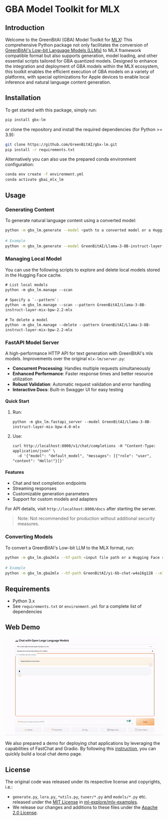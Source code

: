 # GBA Model Toolkit for MLX

## Introduction
Welcome to the GreenBitAI (GBA) Model Toolkit for [MLX](https://github.com/ml-explore/mlx)! This comprehensive Python package not only facilitates the conversion of [GreenBitAI's Low-bit Language Models (LLMs)](https://huggingface.co/collections/GreenBitAI/greenbitai-mlx-llm-6614eb6ceb8da657c2b4ed58) to MLX framework compatible format but also supports generation, model loading, and other essential scripts tailored for GBA quantized models. Designed to enhance the integration and deployment of GBA models within the MLX ecosystem, this toolkit enables the efficient execution of GBA models on a variety of platforms, with special optimizations for Apple devices to enable local inference and natural language content generation. 

## Installation
To get started with this package, simply run:
```bash
pip install gbx-lm
```
or clone the repository and install the required dependencies (for Python >= 3.9):
```bash
git clone https://github.com/GreenBitAI/gbx-lm.git
pip install -r requirements.txt
```
Alternatively you can also use the prepared conda environment configuration:
```bash
conda env create -f environment.yml
conda activate gbai_mlx_lm
```

## Usage

### Generating Content
To generate natural language content using a converted model:
```bash
python -m gbx_lm.generate --model <path to a converted model or a Hugging Face repo name>

# Example
python -m gbx_lm.generate --model GreenBitAI/Llama-3-8B-instruct-layer-mix-bpw-4.0-mlx  --max-tokens 100 --prompt "calculate 4*8+1024=" --eos-token '<|im_end|>'
```

### Managing Local Model
You can use the following scripts to explore and delete local models stored in the Hugging Face cache.
```shell
# List local models
python -m gbx_lm.manage --scan

# Specify a `--pattern`:
python -m gbx_lm.manage --scan --pattern GreenBitAI/Llama-3-8B-instruct-layer-mix-bpw-2.2-mlx

# To delete a model
python -m gbx_lm.manage --delete --pattern GreenBitAI/Llama-3-8B-instruct-layer-mix-bpw-2.2-mlx
```

### FastAPI Model Server
A high-performance HTTP API for text generation with GreenBitAI's mlx models. Improvements over the original `mlx-lm/server.py`:

- **Concurrent Processing**: Handles multiple requests simultaneously
- **Enhanced Performance**: Faster response times and better resource utilization
- **Robust Validation**: Automatic request validation and error handling
- **Interactive Docs**: Built-in Swagger UI for easy testing

#### Quick Start
1. Run:
   ```shell
   python -m gbx_lm.fastapi_server --model GreenBitAI/Llama-3-8B-instruct-layer-mix-bpw-4.0-mlx
   ```
2. Use:
   ```shell
   curl http://localhost:8000/v1/chat/completions -H "Content-Type: application/json" \
     -d '{"model": "default_model", "messages": [{"role": "user", "content": "Hello!"}]}'
   ```

#### Features
- Chat and text completion endpoints
- Streaming responses
- Customizable generation parameters
- Support for custom models and adapters

For API details, visit `http://localhost:8000/docs` after starting the server.

> Note: Not recommended for production without additional security measures.

### Converting Models
To convert a GreenBitAI's Low-bit LLM to the MLX format, run:
```bash
python -m gbx_lm.gba2mlx --hf-path <input file path or a Hugging Face repo> --mlx-path <output file path> --hf-token <your huggingface token> --upload-repo <a Hugging Face repo name>

# Example
python -m gbx_lm.gba2mlx --hf-path GreenBitAI/yi-6b-chat-w4a16g128 --mlx-path yi-6b-chat-w4a16g128-mlx/ --hf-token <your huggingface token> --upload-repo GreenBitAI/yi-6b-chat-w4a16g128-mlx
```

## Requirements
- Python 3.x
- See `requirements.txt` or `environment.yml` for a complete list of dependencies

## Web Demo
<img src="assets/web_chat_demo_mlx.gif" width="960">

We also prepared a demo for deploying chat applications by leveraging the capabilities of FastChat and Gradio.
By following this [instruction](https://github.com/GreenBitAI/gbx-lm/tree/main/gbx_lm/serve), you can quickly build a local chat demo page.

## License
The original code was released under its respective license and copyrights, i.e.:

- `generate.py`, `lora.py`, `*utils.py`, `tuner/*.py` and `models/*.py` etc. released under the [MIT License](https://github.com/ml-explore/mlx-examples/blob/main/LICENSE) in [ml-explore/mlx-examples](https://github.com/ml-explore/mlx-examples/tree/main/llms/mlx_lm).
- We release our changes and additions to these files under the [Apache 2.0 License](LICENSE).
